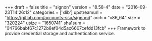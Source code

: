 +++
draft = false
title = "signon"
version = "8.58-4"
date = "2016-09-23T14:26:12"
categories = ['xlib']
upstreamurl = "https://gitlab.com/accounts-sso/signond"
arch = "x86_64"
size = "320224"
usize = "1650741"
sha1sum = "04766babf67c1272b8ef04d5ac6607cefdd13fcb"
+++
Framework to provide credential storage and authentication service.